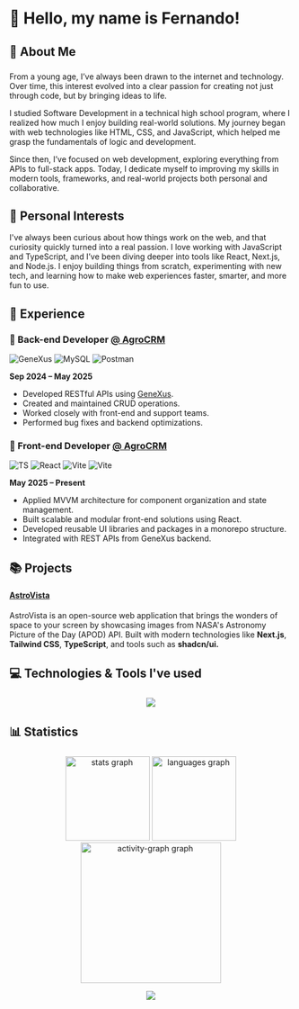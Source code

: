 <h1 align="left">👋 Hello, my name is Fernando!</h1>

###

<h2 align="left">📌 About Me</h2>

###

<p align="left">
From a young age, I’ve always been drawn to the internet and technology. Over time, this interest evolved into a clear passion for creating not just through code, but by bringing ideas to life.

I studied Software Development in a technical high school program, where I realized how much I enjoy building real-world solutions. My journey began with web technologies like HTML, CSS, and JavaScript, which helped me grasp the fundamentals of logic and development.

Since then, I’ve focused on web development, exploring everything from APIs to full-stack apps. Today, I dedicate myself to improving my skills in modern tools, frameworks, and real-world projects both personal and collaborative.

</p>

###

<h2 align="left">🧠 Personal Interests</h2>

<p align="left">
I've always been curious about how things work on the web, and that curiosity quickly turned into a real passion. I love working with JavaScript and TypeScript, and I’ve been diving deeper into tools like React, Next.js, and Node.js. I enjoy building things from scratch, experimenting with new tech, and learning how to make web experiences faster, smarter, and more fun to use.
</p>


###

<h2 align="left">💼 Experience</h2>

### 🚀 Back-end Developer [@ AgroCRM](https://agrocrm.com.br/)
<div>
    
![GeneXus](https://img.shields.io/badge/-GeneXus-blue)
![MySQL](https://img.shields.io/badge/-MySQL-white)
![Postman](https://img.shields.io/badge/-Postman-orange)
</div>

**Sep 2024 – May 2025**
- Developed RESTful APIs using [GeneXus](https://www.genexus.com/pt/).
- Created and maintained CRUD operations.
- Worked closely with front-end and support teams.
- Performed bug fixes and backend optimizations.

### 🎨 Front-end Developer [@ AgroCRM](https://agrocrm.com.br/)

<div>
    
![TS](https://img.shields.io/badge/-Typescript-587cc2)
![React](https://img.shields.io/badge/-React-95d9f7)
![Vite](https://img.shields.io/badge/-Vite-ac4ff3)
![Vite](https://img.shields.io/badge/-Next.js-black)

</div>

**May 2025 – Present**
- Applied MVVM architecture for component organization and state management.
- Built scalable and modular front-end solutions using React.
- Developed reusable UI libraries and packages in a monorepo structure.
- Integrated with REST APIs from GeneXus backend.

<h2 align="left">📚 Projects</h2>

#### [AstroVista](https://astrovista.vercel.app/)

AstroVista is an open-source web application that brings the wonders of space to your screen by showcasing images from NASA's Astronomy Picture of the Day (APOD) API. Built with modern technologies like **Next.js**, **Tailwind CSS**, **TypeScript**, and tools such as **shadcn/ui.**

###

<h2 align="left">💻 Technologies & Tools I've used</h2>

###

<p align="center">
<img src="https://skills.syvixor.com/api/icons?i=c,html,css,js,nodejs,ts,react,vite,nextjs,tailwind,,mongodb,discordjs,mysql,github,git,npm,pnpm,yarn,prettier,eslint,storybook,mui,docker,java,vitest,vscode,intellij,clion,vercel,obs,obsidian,arc,postman,ps,vegaspro,element&radius=55&perline=15" />
</p>

###

###

<h2 align="left">📊 Statistics</h2>

###
<div align="center">
  <img src="https://github-readme-stats.vercel.app/api?username=fernaandojr&hide_title=false&hide_rank=false&show_icons=true&include_all_commits=true&count_private=true&disable_animations=false&theme=dark&locale=en&hide_border=false&order=1" height="150" alt="stats graph"  />
  <img src="https://github-readme-stats.vercel.app/api/top-langs?username=fernaandojr&locale=en&hide_title=false&layout=compact&card_width=320&langs_count=5&theme=dark&hide_border=false&order=2&hide=CSS,hack,html" height="150" alt="languages graph"  />
  <img src="https://github-readme-activity-graph.vercel.app/graph?username=fernaandojr&radius=16&theme=tokyo-night&area=true&order=5&bg_color=151515&title_color=aeafb0&line=aeafb0&point=65d37e&area_color=878787&hide_title=false&custom_title=Contribution's%20Graph&hide_border=false&color=ffffff" height="250" alt="activity-graph graph"  />

![](https://komarev.com/ghpvc/?username=fernaandojr&color=grey&style=for-the-badge&abbreviated=true)

</div>
